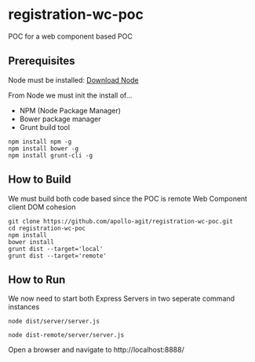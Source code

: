 # registration-wc-poc
POC for a web component based POC

## Prerequisites
Node must be installed:
[Download Node](https://nodejs.org/en/download/)

From Node we must init the install of...
* NPM (Node Package Manager)
* Bower package manager
* Grunt build tool
```
npm install npm -g
npm install bower -g
npm install grunt-cli -g
```

## How to Build

We must build both code based since the POC is remote Web Component client DOM cohesion

```
git clone https://github.com/apollo-agit/registration-wc-poc.git
cd registration-wc-poc
npm install
bower install
grunt dist --target='local'
grunt dist --target='remote'
```

## How to Run

We now need to start both Express Servers in two seperate command instances

```
node dist/server/server.js
```
```
node dist-remote/server/server.js
```

Open a browser and navigate to
http://localhost:8888/
